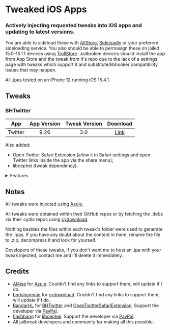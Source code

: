 # Tweaked iOS Apps

### Actively injecting requested tweaks into iOS apps and updating to latest versions.

You are able to sideload these with [AltStore](https://altstore.io/), [Sideloadly](https://sideloadly.io/) or your preferred sideloading service. 
You also should be able to permasign these on jailed 15.0-15.1.1 devices using [TrollStore](https://github.com/opa334/TrollStore).
Jailbroken devices should install the app from App Store and the tweak from it's repo due to the lack of a settings page with tweaks which support it and substitute/libhooker compatibility issues that may happen.  

All .ipas tested on an iPhone 12 running iOS 15.4.1.


## Tweaks
### BHTwitter

| App | App Version | Tweak Version | Download |
| :---: | :---: | :---: | :---: |
| Twitter | 9.26| 3.0 | [Link](https://github.com/lucasnasc04/Tweaked-iOS-Apps/releases/download/BHTwitter3.0-Twitter9.26/Twitter9.26_BHTwitter3.0.ipa) |

Also added: 
- Open Twitter Safari Extension (allow it in Safari settings and open Twitter links inside the app via the share menu);
- libcephei (tweak dependency).


<details>
  <summary>Features</summary>

- Download Videos (even if account private).

- Custom Tab Bar

- Video zoom feature.

- No history feature.

- Hide topics tweet feature.

- Disable video layer caption.

- Padlock.

- Font changer.

- Enable the new UI of DM search.

- Auto load photos in highest quality feature.

- Undo tweet feature.

- Theme (like Twitter Bule).

- Twitter Circle feature.

- Copying profile information feature.

- Save tweet as an image.

- Hide spaces bar.

- Disable RTL.

- Always open in Safari.

- Translate bio.

- Reader mode feature.

- Disable new tweet style (A.K.A edge to edge tweet)

- Enable voice tweet and voice message in DM.

- Hide promoted tweet from the timeline.

- Confirm alert when hit the tweet button.

- Confirm alert when hit like button.

- Confirm alert when hit follow button.

- FLEX for debugging.

</details>


## Notes
All tweaks were injected using [Azule](https://github.com/Al4ise/Azule).

All tweaks were obtained within their GitHub repos or by fetching the .debs via their cydia repos using [cydownload](https://github.com/borishonman/cydownload).

Nothing besides the files within each tweak's folder were used to generate the .ipas. If you have any doubt about the content in them, rename the file to .zip, decompress it and look for yourself.

Developers of these tweaks, if you don't want me to host an .ipa with your tweak injected, contact me and I'll delete it immediately.


## Credits
- [Al4ise](https://github.com/Al4ise) for [Azule](https://github.com/Al4ise/Azule). Couldn't find any links to support them, will update if I do.
- [borishonman](https://github.com/borishonman) for [cydownload](https://github.com/borishonman/cydownload). Couldn't find any links to support them, will update if I do.
- [BandarHL](https://github.com/BandarHL) for [BHTwitter](https://github.com/BandarHL/BHTwitter) and [OpenTwitterSafariExtension](https://github.com/BandarHL/OpenTwitterSafariExtension). Support the developer via [PayPal](https://www.paypal.com/paypalme/BandarHL).
- [hashbang](https://github.com/hbang) for [libcephei](https://github.com/hbang/libcephei). Support the developer via [PayPal](https://hashbang.productions/donate/).
- All jailbreak developers and community for making all this possible.
